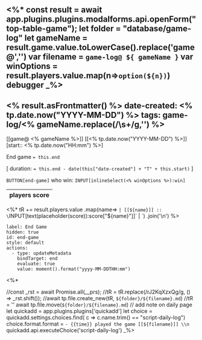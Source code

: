 <%*
 const result = await app.plugins.plugins.modalforms.api.openForm("top-table-game");
 let folder = "database/game-log"
 let gameName = result.game.value.toLowerCase().replace('game@','')
 var filename = `game-log@ ${ gameName }`
var winOptions =  result.players.value.map(n=>`option(${n})`)
debugger
 _%>
---
<% result.asFrontmatter() %>
date-created: <% tp.date.now("YYYY-MM-DD") %>
tags: game-log/<% gameName.replace(/\s+/g,'') %>
---
[[game@ <% gameName %>]] [[<% tp.date.now("YYYY-MM-DD") %>]] [start:: <% tp.date.now("HH:mm") %>]  

End game `= this.end`
 
[ duration: `= this.end - date(this["date-created"] + "T" + this.start)` ]

 `BUTTON[end-game]` who win: `INPUT[inlineSelect(<% winOptions %>):win]`

| players score |
|---|
<%*
tR += result.players.value
.map(name=> `| [[${name}]] :: \`INPUT[text(placeholder(score)):score["${name}"]]\` | `)
    .join('\n')
%>

```meta-bind-button
label: End Game
hidden: true
id: end-game
style: default
actions:
  - type: updateMetadata
    bindTarget: end
    evaluate: true
    value: moment().format("yyyy-MM-DDTHH:mm")
```

<%*

//const _rst = await Promise.all(__prs);
//tR = tR.replace(/rJ2KqXzxQg/g, () => _rst.shift());
//await tp.file.create_new(tR, `${folder}/${filename}.md`)
//tR = ''
await tp.file.move(`${folder}/${filename}.md`)
// add note on daily page
let quickadd = app.plugins.plugins['quickadd']
let choice = quickadd.settings.choices.find( c => c.name.trim() == "script-daily-log")
choice.format.format = `- {{time}} played the game [[${filename}]] \\n`
quickadd.api.executeChoice('script-daily-log')
_%>